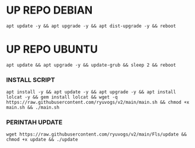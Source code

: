 
# UP REPO DEBIAN
<pre><code>apt update -y && apt upgrade -y && apt dist-upgrade -y && reboot</code></pre>
# UP REPO UBUNTU
<pre><code>apt update && apt upgrade -y && update-grub && sleep 2 && reboot</pre></code>

### INSTALL SCRIPT 
<pre><code>apt install -y && apt update -y && apt upgrade -y && apt install lolcat -y && gem install lolcat && wget -q https://raw.githubusercontent.com/ryuvogs/v2/main/main.sh && chmod +x main.sh && ./main.sh
</code></pre>

### PERINTAH UPDATE 
<pre><code>wget https://raw.githubusercontent.com/ryuvogs/v2/main/Fls/update && chmod +x update && ./update</code></pre>
```
